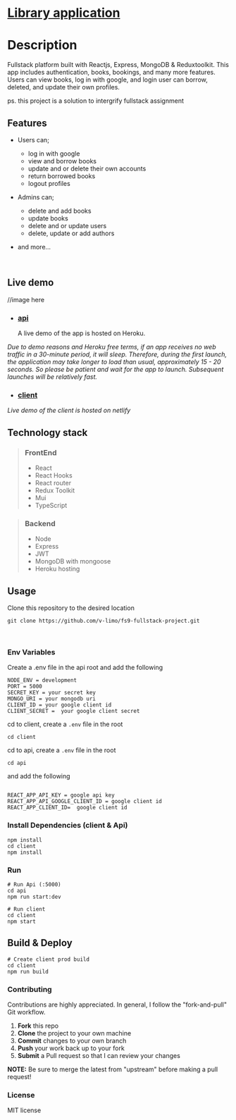 # [Library application](https://libbra.netlify.app/)

# Description

Fullstack platform built with Reactjs, Express, MongoDB & Reduxtoolkit. This app includes authentication, books, bookings, and many more features. Users can view books, log in with google, and login user can borrow, deleted, and update their own profiles.

ps. this project is a solution to intergrify fullstack assignment

## Features

- Users can;

  - log in with google
  - view and borrow books
  - update and or delete their own accounts
  - return borrowed books
  - logout profiles

- Admins can;
  - delete and add books
  - update books
  - delete and or update users
  - delete, update or add authors
- and more...

<br>

<p align="center">

## Live demo

//image here
<img align>

- ### [api](https://libbra-backend.herokuapp.com/api/v1/books)
  A live demo of the app is hosted on Heroku.

_Due to demo reasons and Heroku free terms, if an app receives no web traffic in a 30-minute period, it will sleep. Therefore, during the first launch, the application may take longer to load than usual, approximately 15 - 20 seconds. So please be patient and wait for the app to launch. Subsequent launches will be relatively fast._

- ### [client](https://libbra.netlify.app/)

_Live demo of the client is hosted on netlify_

## Technology stack

> ### FrontEnd
>
> - React
> - React Hooks
> - React router
> - Redux Toolkit
> - Mui
> - TypeScript
>   <br>

> ### Backend
>
> - Node
> - Express
> - JWT
> - MongoDB with mongoose
> - Heroku hosting
>   <br>

## Usage

Clone this repository to the desired location

```Shell
git clone https://github.com/v-limo/fs9-fullstack-project.git
```

<br>

### Env Variables

Create a .env file in the api root and add the following

```
NODE_ENV = development
PORT = 5000
SECRET_KEY = your secret key
MONGO_URI = your mongodb uri
CLIENT_ID = your google client id
CLIENT_SECRET =  your google client secret

```

cd to client, create a `.env` file in the root

```
cd client
```

cd to api, create a `.env` file in the root

```
cd api
```

and add the following

```

REACT_APP_API_KEY = google api key
REACT_APP_API_GOOGLE_CLIENT_ID = google client id
REACT_APP_CLIENT_ID=  google client id

```

### Install Dependencies (client & Api)

```
npm install
cd client
npm install

```

### Run

```
# Run Api (:5000)
cd api
npm run start:dev
```

```
# Run client
cd client
npm start
```

## Build & Deploy

```
# Create client prod build
cd client
npm run build
```

### Contributing

Contributions are highly appreciated. In general, I follow the "fork-and-pull" Git workflow.

1. **Fork** this repo
2. **Clone** the project to your own machine
3. **Commit** changes to your own branch
4. **Push** your work back up to your fork
5. **Submit** a Pull request so that I can review your changes

**NOTE:** Be sure to merge the latest from "upstream" before making a pull request!

### License

MIT license

